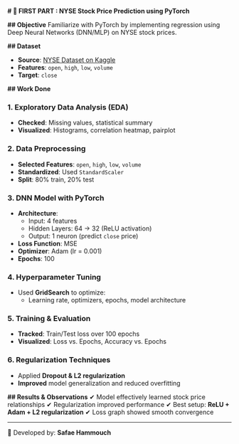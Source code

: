 **# 📌 FIRST PART : NYSE Stock Price Prediction using PyTorch**

**## Objective**
Familiarize with PyTorch by implementing regression using Deep Neural Networks (DNN/MLP) on NYSE stock prices.

**## Dataset**
- **Source**: [NYSE Dataset on Kaggle](https://www.kaggle.com/datasets/dgawlik/nyse)
- **Features**: `open`, `high`, `low`, `volume`
- **Target**: `close`

**## Work Done**

### **1. Exploratory Data Analysis (EDA)**
- **Checked**: Missing values, statistical summary
- **Visualized**: Histograms, correlation heatmap, pairplot

### **2. Data Preprocessing**
- **Selected Features**: `open`, `high`, `low`, `volume`
- **Standardized**: Used `StandardScaler`
- **Split**: 80% train, 20% test

### **3. DNN Model with PyTorch**
- **Architecture**:
  - Input: 4 features
  - Hidden Layers: 64 → 32 (ReLU activation)
  - Output: 1 neuron (predict `close` price)
- **Loss Function**: MSE
- **Optimizer**: Adam (lr = 0.001)
- **Epochs**: 100

### **4. Hyperparameter Tuning**
- Used **GridSearch** to optimize:
  - Learning rate, optimizers, epochs, model architecture

### **5. Training & Evaluation**
- **Tracked**: Train/Test loss over 100 epochs
- **Visualized**: Loss vs. Epochs, Accuracy vs. Epochs

### **6. Regularization Techniques**
- Applied **Dropout & L2 regularization**
- **Improved** model generalization and reduced overfitting

**## Results & Observations**
✔ Model effectively learned stock price relationships
✔ Regularization improved performance
✔ Best setup: **ReLU + Adam + L2 regularization**
✔ Loss graph showed smooth convergence



---

📌 Developed by: **Safae Hammouch**

